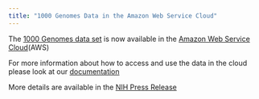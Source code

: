 ```yaml
---
title: "1000 Genomes Data in the Amazon Web Service Cloud"
---
```

                    
The [1000 Genomes data set](http://aws.amazon.com/datasets/4383) is now available in the [Amazon Web Service Cloud](http://aws.amazon.com/)(AWS)

For more information about how to access and use the data in the cloud please look at our [documentation](http://www.1000genomes.org/using-1000-genomes-data-amazon-web-service-cloud)

More details are available in the [NIH Press Release](http://www.nih.gov/news/health/mar2012/nhgri-29.htm)
